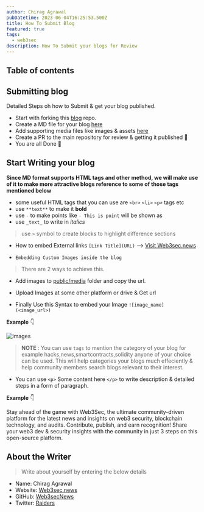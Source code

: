 ```yaml
---
author: Chirag Agrawal
pubDatetime: 2023-06-04T16:25:53.500Z
title: How To Submit Blog
featured: true
tags:
  - web3sec
description: How To Submit your blogs for Review
---
```


## Table of contents

## Submitting blog
Detailed Steps oh how to Submit & get your blog published.

- Start with forking this [blog](https://github.com/Web3secNews/blog) repo.
- Create a MD file for your blog [here](https://github.com/Web3secNews/blog/tree/main/src/content/blog) 
- Add supporting media files like images & assets [here](https://github.com/Web3secNews/blog/tree/main/public/media)
- Create a PR to the main repository for review & getting it published 🚀
- You are all Done 🥳

## Start Writing your blog

**Since MD format supports HTML tags and other method, we will make use of it to make more attractive blogs reference to some of those tags mentioned below**

- some useful HTML tags that you can use are `<br>` `<li>` `<p>` tags etc
- use `**text**` to make it **bold**
- use `-` to make points like `- This is point` will be shown as
- use `_text_` to write in _italics_

> use `>` symbol to create blocks to highlight difference sections

- How to embed External links `[Link Title](URL)` --> [Visit Web3sec.news](https://web3sec.news) 

- `Embedding Custom Images inside the blog`
> There are 2 ways to achieve this.
- Add images to [public/media](https://github.com/Web3secNews/blog/public/media/test.png) folder and copy the url.
- Upload Images at some other platform or drive & Get url

- Finally Use this Syntax to embed your Image `![image_name](<image_url>)`

**Example** 👇

![images](https://github.com/Web3secNews/blog/blob/main/public/media/embed-image.png?raw=true)
> **NOTE** : You can use `tags` to mention the category of your blog for example hacks,news,smartcontracts,solidity anyone of your choice can be used. This will help categories your blogs much effeciently & help community members search blogs relevant to their interest.

- You can use `<p>` Some content here `</p>` to write description & detailed steps in a form of paragraph.

**Example** 👇
   <p> Stay ahead of the game with Web3Sec, the ultimate community-driven platform for the latest news and insights on web3 security, blockchain technology, and audits. Contribute, publish, and earn recognition! Share your web3 dev & security insights with the community in just 3 steps on this open-source platform.</p>

## About the Writer

> Write about yourself by entering the below details
- Name: Chirag Agrawal
- Website: [Web3sec.news](https://web3sec.news/)
- GitHub: [Web3secNews](https://github.com/Web3secNews/blog)
- Twitter: [Raiders](https://twitter.com/__Raiders)
